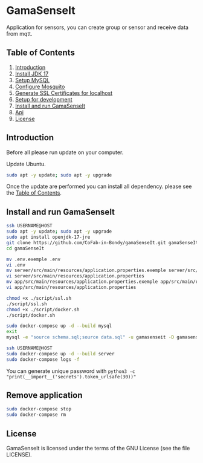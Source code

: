 # GamaSenseIt

Application for sensors, you can create group or sensor and receive data from mqtt.

## Table of Contents

1. [Introduction](#introduction)
2. [Install JDK 17](docs/dev/Java.md)
3. [Setup MySQL](docs/dev/MySQL.md)
4. [Configure Mosquito](docs/dev/Mosquito.md)
5. [Generate SSL Certificates for localhost](docs/dev/SSL.md)
6. [Setup for development](docs/dev/Dev.md)
7. [Install and run GamaSenseIt](#install-and-run-gamasenseit)
8. [Api](docs/dev/Api.md)
9. [License](LICENSE)

## Introduction

Before all please run update on your computer.

Update Ubuntu.
```sh
sudo apt -y update; sudo apt -y upgrade
```

Once the update are performed you can install all dependency. please see the [Table of Contents](#table-of-contents). 

## Install and run GamaSenseIt

```sh
ssh USERNAME@HOST
sudo apt -y update; sudo apt -y upgrade
sudo apt install openjdk-17-jre
git clone https://github.com/CoFab-in-Bondy/gamaSenseIt.git gamaSenseIt
cd gamaSenseIt

mv .env.exemple .env
vi .env
mv server/src/main/resources/application.properties.exemple server/src/main/resources/application.properties
vi server/src/main/resources/application.properties
mv app/src/main/resources/application.properties.exemple app/src/main/resources/application.properties
vi app/src/main/resources/application.properties

chmod +x ./script/ssl.sh
./script/ssl.sh
chmod +x ./script/docker.sh
./script/docker.sh

sudo docker-compose up -d --build mysql
exit
mysql -e "source schema.sql;source data.sql" -u gamasenseit -D gamasenseit -pDB_PASSWORD -h HOST -P 3307 --default-character-set=UTF8

ssh USERNAME@HOST
sudo docker-compose up -d --build server
sudo docker-compose logs -f
```

You can generate unique password with `python3 -c "print(__import__('secrets').token_urlsafe(30))"`

## Remove application

```sh
sudo docker-compose stop
sudo docker-compose rm
```

## License

GamaSenseIt is licensed under the terms of the GNU License (see the file LICENSE).
